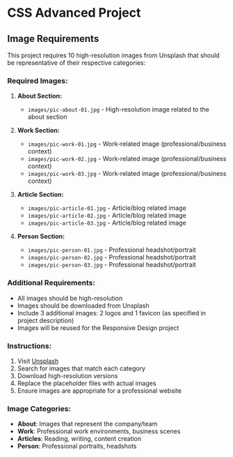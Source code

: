 # CSS Advanced Project

## Image Requirements

This project requires 10 high-resolution images from Unsplash that should be representative of their respective categories:

### Required Images:

1. **About Section:**
   - `images/pic-about-01.jpg` - High-resolution image related to the about section

2. **Work Section:**
   - `images/pic-work-01.jpg` - Work-related image (professional/business context)
   - `images/pic-work-02.jpg` - Work-related image (professional/business context)
   - `images/pic-work-03.jpg` - Work-related image (professional/business context)

3. **Article Section:**
   - `images/pic-article-01.jpg` - Article/blog related image
   - `images/pic-article-02.jpg` - Article/blog related image
   - `images/pic-article-03.jpg` - Article/blog related image

4. **Person Section:**
   - `images/pic-person-01.jpg` - Professional headshot/portrait
   - `images/pic-person-02.jpg` - Professional headshot/portrait
   - `images/pic-person-03.jpg` - Professional headshot/portrait

### Additional Requirements:
- All images should be high-resolution
- Images should be downloaded from Unsplash
- Include 3 additional images: 2 logos and 1 favicon (as specified in project description)
- Images will be reused for the Responsive Design project

### Instructions:
1. Visit [Unsplash](https://unsplash.com)
2. Search for images that match each category
3. Download high-resolution versions
4. Replace the placeholder files with actual images
5. Ensure images are appropriate for a professional website

### Image Categories:
- **About**: Images that represent the company/team
- **Work**: Professional work environments, business scenes
- **Articles**: Reading, writing, content creation
- **Person**: Professional portraits, headshots
